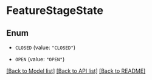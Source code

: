 # FeatureStageState

## Enum


* `CLOSED` (value: `"CLOSED"`)

* `OPEN` (value: `"OPEN"`)


[[Back to Model list]](../README.md#documentation-for-models) [[Back to API list]](../README.md#documentation-for-api-endpoints) [[Back to README]](../README.md)


